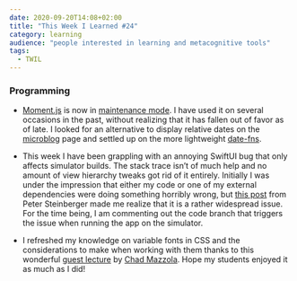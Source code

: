 ```yaml
---
date: 2020-09-20T14:08+02:00
title: "This Week I Learned #24"
category: learning
audience: "people interested in learning and metacognitive tools"
tags:
  - TWIL
---
```


### Programming

- [Moment.js](https://momentjs.com) is now in [maintenance mode](https://momentjs.com/docs/#/-project-status/). I have used it on several occasions in the past, without realizing that it has fallen out of favor as of late. I looked for an alternative to display relative dates on the [microblog](/microblog) page and settled up on the more lightweight [date-fns](https://date-fns.org).

- This week I have been grappling with an annoying SwiftUI bug that only affects simulator builds. The stack trace isn’t of much help and no amount of view hierarchy tweaks got rid of it entirely. Initially I was under the impression that either my code or one of my external dependencies were doing something horribly wrong, but [this post](https://steipete.com/posts/state-of-swiftui/) from Peter Steinberger made me realize that it is a rather widespread issue. For the time being, I am commenting out the code branch that triggers the issue when running the app on the simulator.

- I refreshed my knowledge on variable fonts in CSS and the considerations to make when working with them thanks to this wonderful [guest lecture](https://gist.github.com/ubuwaits/81bd4945c94ab905333a5ce686daca11) by [Chad Mazzola](https://chad.is). Hope my students enjoyed it as much as I did!
